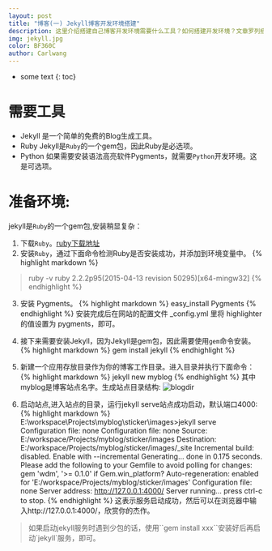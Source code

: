 ```yaml
---
layout: post
title: "博客(一) Jekyll博客开发环境搭建"
description: 这里介绍搭建自己博客开发环境需要什么工具？如何搭建开发环境？文章罗列搭建步骤。 
img: jekyll.jpg
color: BF360C
author: Carlwang
---
```


* some text
{: toc}

# 需要工具
- Jekyll 是一个简单的免费的Blog生成工具。
- Ruby Jekyll是``Ruby``的一个gem包，因此Ruby是必选项。
- Python 如果需要安装语法高亮软件Pygments，就需要``Python``开发环境。这是可选项。
		
# 准备环境: 
jekyll是``Ruby``的一个gem包,安装稍显复杂：

1. 下载`Ruby`。[ruby下载地址](http://www.baidu.com)
2. 安装`Ruby`，通过下面命令检测Ruby是否安装成功，并添加到环境变量中。
{% highlight markdown %}
>ruby -v
ruby 2.2.2p95(2015-04-13 revision 50295)[x64-mingw32]
{% endhighlight %}

3. 安装 Pygments。
{% highlight markdown %}
easy_install Pygments
{% endhighlight %}
安装完成后在网站的配置文件 _config.yml 里将 highlighter 的值设置为 pygments，即可。

4. 接下来需要安装Jekyll，因为Jekyll是gem包，因此需要使用`gem`命令安装。
{% highlight markdown %}
gem install jekyll
{% endhighlight %}

5. 新建一个应用存放目录作为你的博客工作目录。进入目录并执行下面命令：
{% highlight markdown %}
jekyll new myblog
{% endhighlight %}
其中myblog是博客站点名字。生成站点目录结构:
![blogdir]({{site.baseurl}}/images/blog-dir.png)

6. 启动站点,进入站点的目录，运行jekyll serve站点成功启动，默认端口4000:
{% highlight markdown %}
E:\workspace\Projects\myblog\sticker\images>jekyll serve
Configuration file: none
Configuration file: none
            Source: E:/workspace/Projects/myblog/sticker/images
       Destination: E:/workspace/Projects/myblog/sticker/images/_site
 Incremental build: disabled. Enable with --incremental
      Generating...
                    done in 0.175 seconds.
  Please add the following to your Gemfile to avoid polling for changes:
    gem 'wdm', '>= 0.1.0' if Gem.win_platform?
 Auto-regeneration: enabled for 'E:/workspace/Projects/myblog/sticker/images'
Configuration file: none
    Server address: http://127.0.0.1:4000/
  Server running... press ctrl-c to stop.
{% endhighlight %}
这表示服务启动成功，然后可以在浏览器中输入http://127.0.0.1:4000/，欣赏你的杰作。
<blockquote>
如果启动jekyll服务时遇到少包的话，使用``gem install xxx``安装好后再启动`jekyll`服务，即可。
</blockquote>
